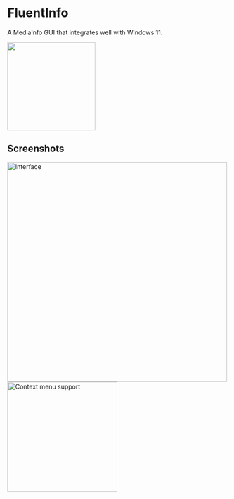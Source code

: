 # FluentInfo

A MediaInfo GUI that integrates well with Windows 11.

<a href="https://apps.microsoft.com/store/detail/9N949BZL5KM2?launch=true&mode=full"><img width=200 src="https://get.microsoft.com/images/en-US%20dark.svg"/></a>


## Screenshots

<img src="https://github.com/ubuntuegor/FluentInfo/assets/6959139/d2403d53-064e-474e-b37f-f0bcd00a53ad" width="500" alt="Interface">
<br>
<img src="https://github.com/ubuntuegor/FluentInfo/assets/6959139/0d184f2e-2a7d-46a1-b900-811ee1b01437" width="250" alt="Context menu support">
